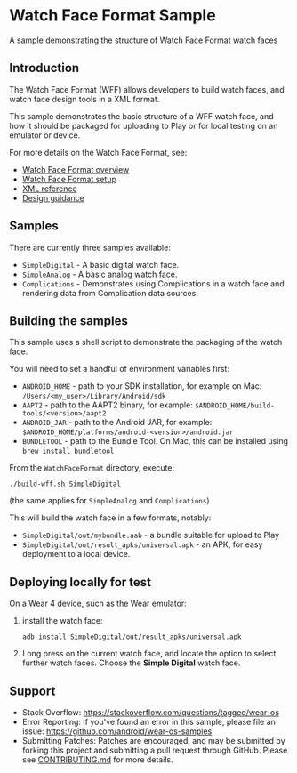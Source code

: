# Watch Face Format Sample

A sample demonstrating the structure of Watch Face Format watch faces

## Introduction

The Watch Face Format (WFF) allows developers to build watch faces, and watch
face design tools in a XML format.

This sample demonstrates the basic structure of a WFF watch face, and how it
should be packaged for uploading to Play or for local testing on an emulator or
device.

For more details on the Watch Face Format, see:

- [Watch Face Format overview][wff-overview]
- [Watch Face Format setup][wff-setup]
- [XML reference][wff-xml-reference]
- [Design guidance][watch-face-design-guidance]

## Samples

There are currently three samples available:

- `SimpleDigital` - A basic digital watch face.
- `SimpleAnalog` - A basic analog watch face.
- `Complications` - Demonstrates using Complications in a watch face and
  rendering data from Complication data sources.

## Building the samples

This sample uses a shell script to demonstrate the packaging of the watch face.

You will need to set a handful of environment variables first:

- `ANDROID_HOME` - path to your SDK installation, for example on Mac:
  `/Users/<my_user>/Library/Android/sdk`
- `AAPT2` - path to the AAPT2 binary, for example:
  `$ANDROID_HOME/build-tools/<version>/aapt2`
- `ANDROID_JAR` - path to the Android JAR, for example:
  `$ANDROID_HOME/platforms/android-<version>/android.jar`
- `BUNDLETOOL` - path to the Bundle Tool. On Mac, this can be installed using
  `brew install bundletool`

From the `WatchFaceFormat` directory, execute:

```shell
./build-wff.sh SimpleDigital
```

(the same applies for `SimpleAnalog` and `Complications`)

This will build the watch face in a few formats, notably:

- `SimpleDigital/out/mybundle.aab` - a bundle suitable for upload to Play
- `SimpleDigital/out/result_apks/universal.apk` - an APK, for easy deployment
  to a local device.

## Deploying locally for test

On a Wear 4 device, such as the Wear emulator:

1. install the watch face:

    ```shell
    adb install SimpleDigital/out/result_apks/universal.apk
    ```

1. Long press on the current watch face, and locate the option to select further
   watch faces. Choose the **Simple Digital** watch face.

## Support

- Stack Overflow: <https://stackoverflow.com/questions/tagged/wear-os>
- Error Reporting: If you've found an error in this sample, please file an
  issue: <https://github.com/android/wear-os-samples>
- Submitting Patches: Patches are encouraged, and may be submitted by forking
  this project and submitting a pull request through GitHub. Please see
  [CONTRIBUTING.md][contributing] for more details.

[wff-overview]: https://developer.android.com/training/wearables/wff
[wff-setup]: https://developer.android.com/training/wearables/wff/setup
[wff-xml-reference]: https://developer.android.com/training/wearables/wff/watch-face
[watch-face-design-guidance]: https://developer.android.com/design/ui/wear/guides/surfaces/watch-faces
[contributing]: ../CONTRIBUTING.md
